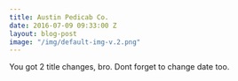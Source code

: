 ```yaml
---
title: Austin Pedicab Co.
date: 2016-07-09 09:33:00 Z
layout: blog-post
image: "/img/default-img-v.2.png"
---
```


You got 2 title changes, bro.
Dont forget to change date too. 